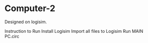 # Computer-2
Designed on logisim. 

Instruction to Run
Install Logisim
Import all files to Logisim
Run MAIN PC.circ
